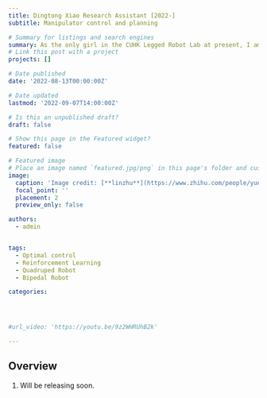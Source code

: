 ```yaml
---
title: Dingtong Xiao Research Assistant [2022-]
subtitle: Manipulator control and planning

# Summary for listings and search engines
summary: As the only girl in the CUHK Legged Robot Lab at present, I am working on looking good and control and planning modules on the robot manipulator.
# Link this post with a project
projects: []

# Date published
date: '2022-08-13T00:00:00Z'

# Date updated
lastmod: '2022-09-07T14:00:00Z'

# Is this an unpublished draft?
draft: false

# Show this page in the Featured widget?
featured: false

# Featured image
# Place an image named `featured.jpg/png` in this page's folder and customize its options here.
image:
  caption: 'Image credit: [**linzhu**](https://www.zhihu.com/people/yuexiaozhu)'
  focal_point: ''
  placement: 2
  preview_only: false

authors:
  - admin


tags:
  - Optimal control
  - Reinforcement Learning
  - Quadruped Robot
  - Bipedal Robot

categories:




#url_video: 'https://youtu.be/9z2WHRUhB2k'

---
```


## Overview

1. Will be releasing soon.


